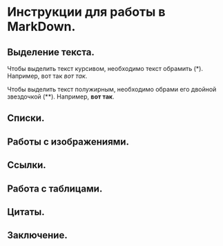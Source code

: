 # Инструкции для работы в MarkDown.

## Выделение текста.

Чтобы выделить текст курсивом, необходимо текст обрамить (*). Например, вот так *вот так*.

Чтобы выделить текст полужирным, необходимо обрами его двойной звездочкой (**). Например, **вот так**.

## Списки.

## Работы с изображениями.

## Ссылки.

## Работа с таблицами.

## Цитаты.

## Заключение.